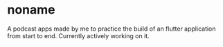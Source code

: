 # noname

A podcast apps made by me to practice the build of an flutter application from start to end. Currently actively working on it.

